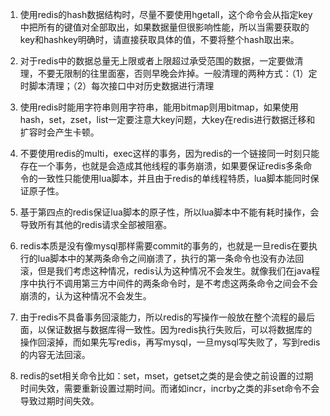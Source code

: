 1. 使用redis的hash数据结构时，尽量不要使用hgetall，这个命令会从指定key中把所有的键值对全部取出，如果数据量但很影响性能，所以当需要获取的key和hashkey明确时，请直接获取具体的值，不要将整个hash取出来。

2. 对于redis中的数据总量无上限或者上限超过承受范围的数据，一定要做清理，不要无限制的往里面塞，否则早晚会炸掉。一般清理的两种方式：（1）定时脚本清理；（2）每次接口中对历史数据进行清理


3. 使用redis时能用字符串则用字符串，能用bitmap则用bitmap，如果使用hash，set，zset，list一定要注意大key问题，大key在redis进行数据迁移和扩容时会产生卡顿。

4. 不要使用redis的multi，exec这样的事务，因为redis的一个链接同一时刻只能存在一个事务，也就是会造成其他线程的事务崩溃，如果要保证redis多条命令的一致性只能使用lua脚本，并且由于redis的单线程特质，lua脚本能同时保证原子性。

5. 基于第四点的redis保证lua脚本的原子性，所以lua脚本中不能有耗时操作，会导致所有其他的redis请求全部被阻塞。

6. redis本质是没有像mysql那样需要commit的事务的，也就是一旦redis在要执行的lua脚本中的某两条命令之间崩溃了，执行的第一条命令也没有办法回滚，但是我们考虑这种情况，redis认为这种情况不会发生。就像我们在java程序中执行不调用第三方中间件的两条命令时，是不考虑这两条命令之间会不会崩溃的，认为这种情况不会发生。

7. 由于redis不具备事务回滚能力，所以redis的写操作一般放在整个流程的最后面，以保证数据与数据库得一致性。因为redis执行失败后，可以将数据库的操作回滚掉，而如果先写redis，再写mysql，一旦mysql写失败了，写到redis的内容无法回滚。

8. redis的set相关命令比如：set，mset，getset之类的是会使之前设置的过期时间失效，需要重新设置过期时间。而诸如incr，incrby之类的非set命令不会导致过期时间失效。